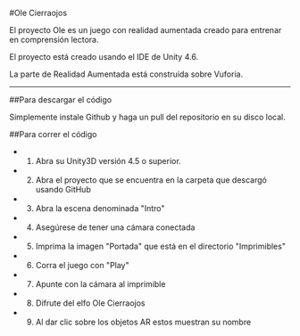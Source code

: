 #Ole Cierraojos 


El proyecto Ole es un juego con realidad aumentada creado para entrenar en comprensión lectora.

El proyecto está creado usando el IDE de Unity 4.6. 

La parte de Realidad Aumentada está construida sobre Vuforia.

----------------------------------------------------------------------------------------------------
##Para descargar el código

Simplemente instale Github y haga un pull del repositorio en su disco local.

##Para correr el código

 - 1) Abra su Unity3D versión 4.5 o superior.
 - 2) Abra el proyecto que se encuentra en la carpeta que descargó usando GitHub
 - 3) Abra la escena denominada "Intro"
 - 4) Asegúrese de tener una cámara conectada
 - 5) Imprima la imagen "Portada" que está en el directorio "Imprimibles"
 - 6) Corra el juego con "Play"
 - 7) Apunte con la cámara al imprimible
 - 8) Difrute del elfo Ole Cierraojos
 - 9) Al dar clic sobre los objetos AR estos muestran su nombre



